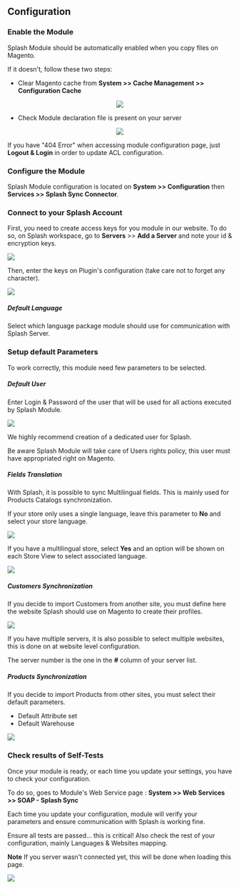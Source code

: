 
## Configuration

### Enable the Module 

Splash Module should be automatically enabled when you copy files on Magento. 

If it doesn't, follow these two steps:
* Clear Magento cache from **System >> Cache Management >> Configuration Cache** 

<p align="center">
    <img src="https://raw.githubusercontent.com/wiki/SplashSync/Magento1/Img/screenshot_10.png">
</p>

* Check Module declaration file is present on your server

<p align="center">
    <img src="https://raw.githubusercontent.com/wiki/SplashSync/Magento1/Img/screenshot_1.png">
</p>

If you have "404 Error" when accessing module configuration page, just **Logout & Login** in order to update ACL configuration.

### Configure the Module 

Splash Module configuration is located on **System >> Configuration** then **Services >> Splash Sync Connector**. 

### Connect to your Splash Account

First, you need to create access keys for you module in our website. To do so, on Splash workspace, go to **Servers** >> **Add a Server** and note your id & encryption keys. 

![](https://raw.githubusercontent.com/wiki/SplashSync/Magento1/Img/screenshot_2.png)

Then, enter the keys on Plugin's configuration (take care not to forget any character). 

![](https://raw.githubusercontent.com/wiki/SplashSync/Magento1/Img/screenshot_3.png)

##### Default Language

Select which language package module should use for communication with Splash Server.

### Setup default Parameters

To work correctly, this module need few parameters to be selected. 

##### Default User

Enter Login & Password of the user that will be used for all actions executed by Splash Module. 

![](https://raw.githubusercontent.com/wiki/SplashSync/Magento1/Img/screenshot_4.png)

We highly recommend creation of a dedicated user for Splash. 

Be aware Splash Module will take care of Users rights policy, this user must have appropriated right on Magento.

##### Fields Translation

With Splash, it is possible to sync Multilingual fields. This is mainly used for Products Catalogs synchronization.

If your store only uses a single language, leave this parameter to **No** and select your store language.  

![](https://raw.githubusercontent.com/wiki/SplashSync/Magento1/Img/screenshot_5.png)

If you have a multilingual store, select **Yes** and an option will be shown on each Store View to select associated language. 

![](https://raw.githubusercontent.com/wiki/SplashSync/Magento1/Img/screenshot_6.png)

##### Customers Synchronization

If you decide to import Customers from another site, you must define here the website Splash should use on Magento to create their profiles. 

![](https://raw.githubusercontent.com/wiki/SplashSync/Magento1/Img/screenshot_7.png)

If you have multiple servers, it is also possible to select multiple websites, this is done on at website level configuration.

The server number is the one in the **#** column of your server list.

##### Products Synchronization

If you decide to import Products from other sites, you must select their default parameters. 

* Default Attribute set
* Default Warehouse

![](https://raw.githubusercontent.com/wiki/SplashSync/Magento1/Img/screenshot_8.png)

### Check results of Self-Tests

Once your module is ready, or each time you update your settings, you have to check your configuration. 

To do so, goes to Module's Web Service page : **System >> Web Services >> SOAP - Splash Sync**

Each time you update your configuration, module will verify your parameters and ensure communication with Splash is working fine. 

Ensure all tests are passed... this is critical! Also check the rest of your configuration, mainly Languages & Websites mapping.

**Note** If you server wasn't connected yet, this will be done when loading this page. 

![](https://raw.githubusercontent.com/wiki/SplashSync/Magento1/Img/screenshot_9.png)